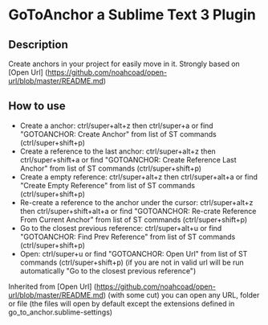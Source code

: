 # GoToAnchor a Sublime Text 3 Plugin

## Description
Create anchors in your project for easily move in it.
Strongly based on [Open Url] (https://github.com/noahcoad/open-url/blob/master/README.md)

## How to use


* Create a anchor: ctrl/super+alt+z then ctrl/super+a or find "GOTOANCHOR: Create Anchor" from list of ST commands (ctrl/super+shift+p)
* Create a reference to the last anchor: ctrl/super+alt+z then ctrl/super+shift+a or find "GOTOANCHOR: Create Reference Last Anchor" from list of ST commands (ctrl/super+shift+p)
* Create a empty reference: ctrl/super+alt+z then ctrl/super+alt+a or find "Create Empty Reference" from list of ST commands (ctrl/super+shift+p)
* Re-create a reference to the anchor under the cursor: ctrl/super+alt+z then ctrl/super+shift+alt+a or find "GOTOANCHOR: Re-crate Reference From Current Anchor" from list of ST commands (ctrl/super+shift+p)
* Go to the closest previous reference: ctrl/super+alt+u or find "GOTOANCHOR: Find Prev Reference" from list of ST commands (ctrl/super+shift+p)
* Open: ctrl/super+u or find "GOTOANCHOR: Open Url" from list of ST commands (ctrl/super+shift+p) (if you are not in valid url will be run automatically "Go to the closest previous reference")

Inherited from [Open Url] (https://github.com/noahcoad/open-url/blob/master/README.md) (with some cut) you can open any URL, folder or file (the files will open by default except the extensions defined in go_to_anchor.sublime-settings)

